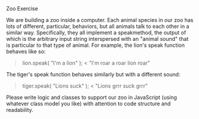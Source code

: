 Zoo Exercise

We are building a zoo inside a computer. Each animal species in our zoo has lots of different, particular, behaviors, but all animals talk to each other in a similar way. Specifically, they all implement a ​speak​ method, the output of which is the arbitrary input string interspersed with an "animal sound" that is particular to that type of animal. For example, the lion's ​speak​ function behaves like so:

>​ lion.speak( ​"I'm a lion"​ ); <​ ​"I'm roar a roar lion roar"

The tiger's speak function behaves similarly but with a different sound:

>​ tiger.speak( ​"Lions suck"​ ); <​ ​"Lions grrr suck grrr"

Please write logic and classes to support our zoo in JavaScript (using whatever class model you like) ​with attention to code structure and readability​.